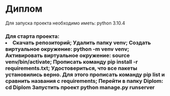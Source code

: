 # Диплом
Для запуска проекта необходимо иметь: python 3.10.4 </br>
<h3>Для старта проекта:</br>
  <li> Скачать репозиторий;
  Удалить папку venv;
  Создать виртуальное окружение: python -m venv venv;
  Активировать виртуальное окружение: source venv/bin/activate;
  Прописать команду pip install -r requirements.txt;
  Удостовериться, что все пакеты установились верно. Для этого прописать команду pip list и сравнить названия с requirements;
  Перейти в папку Diplom: cd Diplom
  Запустить проект python manage.py runserver
